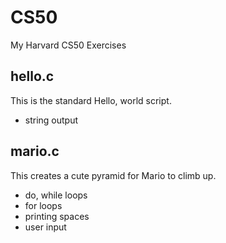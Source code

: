 # CS50
My Harvard CS50 Exercises

## hello.c
This is the standard Hello, world script.
- string output

## mario.c
This creates a cute pyramid for Mario to climb up.
- do, while loops
- for loops
- printing spaces
- user input
